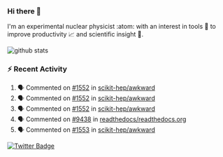 ### Hi there 👋 

I'm an experimental nuclear physicist :atom: with an interest in tools :wrench: to improve productivity :chart_with_upwards_trend: and scientific insight :telescope:.

![github stats](https://github-readme-stats.vercel.app/api?username=agoose77&show_icons=true&hide_rank=true&hide_title=true&bg_color=30,e76445,904e95&text_color=efe3ec&icon_color=efe3ec)
<!--
**agoose77/agoose77** is a ✨ _special_ ✨ repository because its `README.md` (this file) appears on your GitHub profile.

Here are some ideas to get you started:

- 🔭 I’m currently working on ...
- 🌱 I’m currently learning ...
- 👯 I’m looking to collaborate on ...
- 🤔 I’m looking for help with ...
- 💬 Ask me about ...
- 📫 How to reach me: ...
- 😄 Pronouns: ...
- ⚡ Fun fact: ...
-->

### :zap: Recent Activity
<!--START_SECTION:activity-->
1. 🗣 Commented on [#1552](https://github.com/scikit-hep/awkward/issues/1552) in [scikit-hep/awkward](https://github.com/scikit-hep/awkward)
2. 🗣 Commented on [#1552](https://github.com/scikit-hep/awkward/issues/1552) in [scikit-hep/awkward](https://github.com/scikit-hep/awkward)
3. 🗣 Commented on [#1552](https://github.com/scikit-hep/awkward/issues/1552) in [scikit-hep/awkward](https://github.com/scikit-hep/awkward)
4. 🗣 Commented on [#9438](https://github.com/readthedocs/readthedocs.org/issues/9438) in [readthedocs/readthedocs.org](https://github.com/readthedocs/readthedocs.org)
5. 🗣 Commented on [#1553](https://github.com/scikit-hep/awkward/issues/1553) in [scikit-hep/awkward](https://github.com/scikit-hep/awkward)
<!--END_SECTION:activity-->


[![Twitter Badge](https://img.shields.io/twitter/follow/agoose77?style=flat-square&logo=Twitter&logoColor=white&color=cornflowerblue)](https://twitter.com/agoose77)
